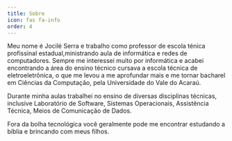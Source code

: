 ```yaml
---
title: Sobre
icon: fas fa-info
order: 4
---
```

Meu nome é Jocilé Serra e trabalho como professor de escola ténica profissinal estadual,ministrando aula de informática e redes de computadores. Sempre me interessei muito por informática e acabei encontrando a área do ensino técnico cursava a escola técnica de eletroeletrônica, o que me levou a me aprofundar mais e me tornar bacharel em Ciências da Computação, pela Universidade do Vale do Acaraú.

Durante minha aulas trabalhei no ensino de diversas disciplinas técnicas, inclusive Laboratório de Software, Sistemas Operacionais, Assistência Técnica, Meios de Comunicação de Dados.

Fora da bolha tecnológica você geralmente pode me encontrar estudando a bíblia e brincando com meus filhos.